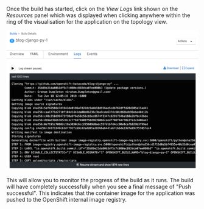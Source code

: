 Once the build has started, click on the _View Logs_ link shown on the _Resources_ panel which was displayed when clicking anywhere within the ring of the visualisation for the application on the topology view.

![Accessing Build Logs](../../assets/introduction/deploying-python-42/03-application-build-logs.png)

This will allow you to monitor the progress of the build as it runs. The build will have completely successfully when you see a final message of "Push successful". This indicates that the container image for the application was pushed to the OpenShift internal image registry.
